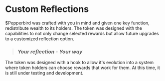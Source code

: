# Custom Reflections

$Pepperbird was crafted with you in mind and given one key function, redistribute wealth to its holders. The token was designed with the capabilities to not only change selected rewards but allow future upgrades to a customized reflection option.&#x20;

> ### _Your reflection - Your way_

The token was designed with a hook to allow it's evolution into a system where token holders can choose rewards that work for them. At this time, it is still under testing and development.&#x20;
